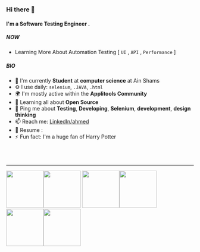 ### Hi there 👋


#### I'm a Software Testing Engineer .

##### NOW

- Learning More About Automation Testing [ `UI` , `API` , `Performance` ] 

##### BIO

- 🏢 I'm currently **Student** at **computer science** at Ain Shams
- ⚙️ I use daily: `selenium`, `.JAVA`, `.html` 
- 🌍 I'm mostly active within the **Applitools Community**
- 🌱 Learning all about **Open Source**
- 💬 Ping me about **Testing**, **Developing**, **Selenium**, **development**, **design thinking**
- 📫 Reach me: [LinkedIn/ahmed](https://www.linkedin.com/in/ahmed-mohamed-b270b517b/)
- 📃 Resume : 
- ⚡️ Fun fact: I'm a huge fan of Harry Potter
<br>
<br>
<hr>

<p align="center">

  <img src="https://media3.giphy.com/media/ln7z2eWriiQAllfVcn/200w.webp" width="100"><img src="https://i.giphy.com/media/LMt9638dO8dftAjtco/200.webp" width="100">
  <img src="https://i.giphy.com/media/eNAsjO55tPbgaor7ma/200w.webp" width="100"><img src="https://i.giphy.com/media/VgGthkhUvGgOit7Y9i/200.webp" width="100">
  <img src="https://i.giphy.com/media/KzJkzjggfGN5Py6nkT/200.webp" width="100"><img src="https://i.giphy.com/media/IdyAQJVN2kVPNUrojM/200.webp" width="100"><br><br>
  
</p>

